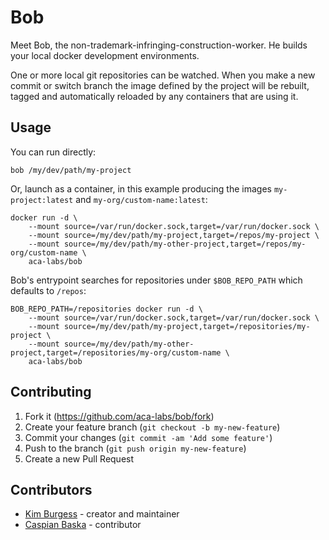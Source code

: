# Bob

Meet Bob, the non-trademark-infringing-construction-worker. He builds your local docker development environments.

One or more local git repositories can be watched. When you make a new commit or switch branch the image defined by the project will be rebuilt, tagged and automatically reloaded by any containers that are using it.

## Usage

You can run directly:
```
bob /my/dev/path/my-project
```

Or, launch as a container, in this example producing the images `my-project:latest` and `my-org/custom-name:latest`:
```
docker run -d \
    --mount source=/var/run/docker.sock,target=/var/run/docker.sock \
    --mount source=/my/dev/path/my-project,target=/repos/my-project \
    --mount source=/my/dev/path/my-other-project,target=/repos/my-org/custom-name \
    aca-labs/bob
```

Bob's entrypoint searches for repositories under `$BOB_REPO_PATH` which defaults to `/repos`:
```
BOB_REPO_PATH=/repositories docker run -d \
    --mount source=/var/run/docker.sock,target=/var/run/docker.sock \
    --mount source=/my/dev/path/my-project,target=/repositories/my-project \
    --mount source=/my/dev/path/my-other-project,target=/repositories/my-org/custom-name \
    aca-labs/bob
```

## Contributing

1. Fork it (<https://github.com/aca-labs/bob/fork>)
2. Create your feature branch (`git checkout -b my-new-feature`)
3. Commit your changes (`git commit -am 'Add some feature'`)
4. Push to the branch (`git push origin my-new-feature`)
5. Create a new Pull Request

## Contributors

- [Kim Burgess](https://github.com/kimburgess) - creator and maintainer
- [Caspian Baska](https://github.com/caspiano) - contributor
